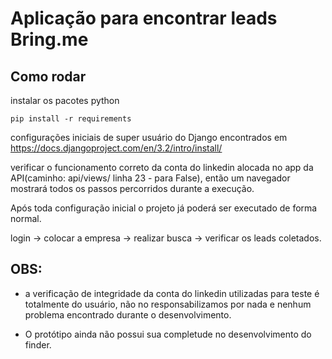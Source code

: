 # Aplicação para encontrar leads Bring.me

## Como rodar

instalar os pacotes python
```
pip install -r requirements
```
configurações iniciais de super usuário do Django encontrados em https://docs.djangoproject.com/en/3.2/intro/install/

verificar o funcionamento correto da conta do linkedin alocada no app da API(caminho: api/views/ linha 23 - para False), então um navegador mostrará todos os passos percorridos durante a execução.

Após toda configuração inicial o projeto já poderá ser executado de forma normal.

login -> colocar a empresa -> realizar busca -> verificar os leads coletados.


## OBS:
* a verificação de integridade da conta do linkedin utilizadas para teste é totalmente do usuário, não no responsabilizamos por nada e nenhum problema encontrado durante o desenvolvimento. 

* O protótipo ainda não possui sua completude no desenvolvimento do finder.
